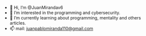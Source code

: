 - 👋 Hi, I’m @JuanMirandav6
- 👀 I’m interested in the programming and cybersecurity.
- 🌱 I’m currently learning about programming, mentality and others articles.
- 📫 mail: juanpablomiranda110@gmail.com

